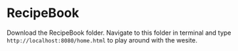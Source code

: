 # RecipeBook
Download the RecipeBook folder. Navigate to this folder in terminal and type `http://localhost:8080/home.html` to play around with the wesite.
